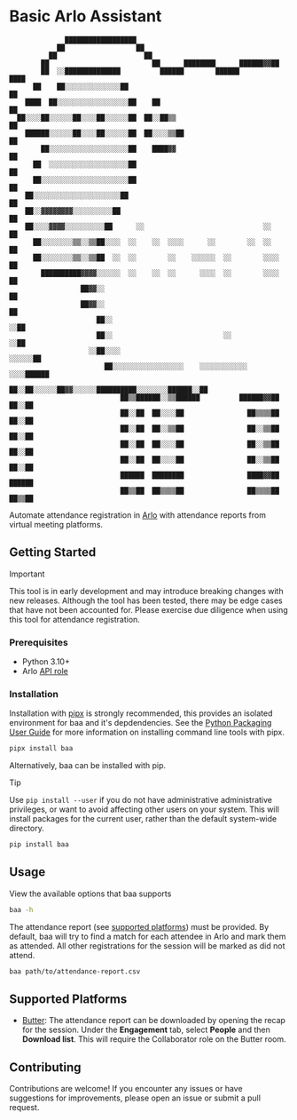 # Basic Arlo Assistant
```
              ██████████████████
            ██                  ██
          ██                      ██
        ██                          ██      ████████      ██████▓▓██
        ██  ░░██████████████          ██████        ██████          ████
      ██    ██░░░░░░░░░░░░░░██                                          ██
    ████  ██░░░░░░░░░░░░░░░░░░██    ██                                    ██
  ██░░░░██░░░░░░██░░░░██░░░░░░██  ██░░██▒▒                                  ██
    ██████░░░░░░██░░░░██░░░░░░██  ██░░░░▒▒██                                  ██
        ██░░░░░░░░░░░░░░░░░░░░██    ████▓▓                                      ██
      ██  ░░░░░░░░░░░░░░░░░░░░██                                                ██
      ██░░░░░░░░░░░░░░░░░░░░░░██                                                ██
    ██░░░░░░░░░░░░░░░░░░░░░░██                                                  ██
    ██░░▓▓▓▓▓▓▓▓░░░░░░░░░░██                                                    ██
    ██░░░░▓▓▓▓░░░░░░░░░░██      ░░                              ░░              ██
      ██░░░░░░░░▒▒░░▒▒██░░░░  ░░    ░░  ░░░░      ░░        ░░  ░░              ██
      ██░░░░░░░░▒▒░░▒▒██  ░░  ░░        ░░    ░░░░░░  ░░        ░░░░            ██
        ██████████▓▓▓▓░░░░░░  ░░    ░░  ░░      ░░░░  ░░        ░░░░            ██
                  ██▓▓░░                                                        ██
                  ██▓▓░░                                                        ██
                      ██░░                                                    ░░██
                      ██░░                            ░░                    ░░██
                    ░░██░░░░                                            ░░░░░░██
                        ██░░░░░░░░░░░░░░░░░░    ░░░░░░░░░░░░        ░░░░██████
                          ██░░██░░░░░░██▓▓░░░░░░██████████░░░░░░░░██████░░██
                            ██▒▒██████░░▒▒██████          ██████▓▓██  ██░░██
                            ██░░██  ██░░░░██                ██▒▒▒▒██  ██░░██
                            ██░░██  ██░░▒▒██                ██░░▒▒██  ██░░██
                            ██░░██  ██░░░░██                ██░░▒▒██  ██░░██
                            ██░░██  ██░░░░██                ██░░▒▒██  ██░░██
                            ██████  ████████                ████▓▓██  ██████
                            ██▒▒██  ██▒▒▒▒██                ██▒▒▒▒██  ██▒▒██
```
Automate attendance registration in [Arlo](https://www.arlo.co/) with attendance reports from virtual meeting platforms.

## Getting Started

> [!IMPORTANT]
> This tool is in early development and may introduce breaking changes with new releases. Although the tool has been tested, there may be edge cases that have not been accounted for. Please exercise due diligence when using this tool for attendance registration.

### Prerequisites
- Python 3.10+
- Arlo [API role](https://support.arlo.co/hc/en-gb/articles/360018341612-Manage-your-users-access#:~:text=API%20role)

### Installation

Installation with [pipx](https://pipx.pypa.io/stable/) is strongly recommended, this provides an isolated environment for baa and it's depdendencies. See the [Python Packaging User Guide](https://packaging.python.org/en/latest/guides/installing-stand-alone-command-line-tools/) for more information on installing command line tools with pipx.

```sh
pipx install baa
```

Alternatively, baa can be installed with pip.

> [!TIP]
> Use `pip install --user` if you do not have administrative administrative privileges, or want to avoid affecting other users on your system. This will install packages for the current user, rather than the default system-wide directory.

```sh
pip install baa
```

## Usage

View the available options that baa supports

```sh
baa -h
```

The attendance report (see [supported platforms](#supported-platforms)) must be provided. By default, baa will try to find a match for each attendee in Arlo and mark them as attended. All other registrations for the session will be marked as did not attend.

```sh
baa path/to/attendance-report.csv
```

## Supported Platforms

- [Butter](https://www.butter.us/):  The attendance report can be downloaded by opening the recap for the session. Under the **Engagement** tab, select **People** and then **Download list**. This will require the Collaborator role on the Butter room.

## Contributing

Contributions are welcome! If you encounter any issues or have suggestions for improvements, please open an issue or submit a pull request.
